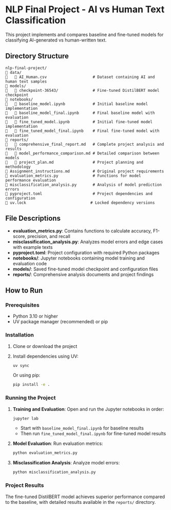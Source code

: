 # NLP Final Project - AI vs Human Text Classification

This project implements and compares baseline and fine-tuned models for classifying AI-generated vs human-written text.

## Directory Structure

```
nlp-final-project/
   data/
      AI_Human.csv                    # Dataset containing AI and human text samples
   models/
      checkpoint-36543/               # Fine-tuned DistilBERT model checkpoint
   notebooks/
      baseline_model.ipynb            # Initial baseline model implementation
      baseline_model_final.ipynb      # Final baseline model with evaluation
      fine_tuned_model.ipynb          # Initial fine-tuned model implementation
      fine_tuned_model_final.ipynb    # Final fine-tuned model with evaluation
   reports/
      comprehensive_final_report.md   # Complete project analysis and results
      model_performance_comparison.md # Detailed comparison between models
      project_plan.md                 # Project planning and methodology
   Assignment_instructions.md          # Original project requirements
   evaluation_metrics.py               # Functions for model performance evaluation
   misclassification_analysis.py       # Analysis of model prediction errors
   pyproject.toml                      # Project dependencies and configuration
   uv.lock                            # Locked dependency versions
```

## File Descriptions

- **evaluation_metrics.py**: Contains functions to calculate accuracy, F1-score, precision, and recall
- **misclassification_analysis.py**: Analyzes model errors and edge cases with example texts
- **pyproject.toml**: Project configuration with required Python packages
- **notebooks/**: Jupyter notebooks containing model training and evaluation code
- **models/**: Saved fine-tuned model checkpoint and configuration files
- **reports/**: Comprehensive analysis documents and project findings

## How to Run

### Prerequisites
- Python 3.10 or higher
- UV package manager (recommended) or pip

### Installation

1. Clone or download the project
2. Install dependencies using UV:
   ```bash
   uv sync
   ```
   
   Or using pip:
   ```bash
   pip install -e .
   ```

### Running the Project

1. **Training and Evaluation**: Open and run the Jupyter notebooks in order:
   ```bash
   jupyter lab
   ```
   - Start with `baseline_model_final.ipynb` for baseline results
   - Then run `fine_tuned_model_final.ipynb` for fine-tuned model results

2. **Model Evaluation**: Run evaluation metrics:
   ```bash
   python evaluation_metrics.py
   ```

3. **Misclassification Analysis**: Analyze model errors:
   ```bash
   python misclassification_analysis.py
   ```

### Project Results
The fine-tuned DistilBERT model achieves superior performance compared to the baseline, with detailed results available in the `reports/` directory.